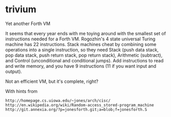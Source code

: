 trivium
=======

Yet another Forth VM

It seems that every year ends with me toying around with the smallest
set of instructions needed for a Forth VM. Rogozhin's 4 state universal
Turing machine has 22 instructions. Stack machines cheat by combining
some operations into a single instruction, so they need Stack (push
data stack, pop data stack, push return stack, pop return stack),
Arithmetic (subtract), and Control (unconditional and conditional jumps).
Add instructions to read and write memory, and you have 9 instructions
(11 if you want input and output).

Not an efficient VM, but it's complete, right?

With hints from

    http://homepage.cs.uiowa.edu/~jones/arch/cisc/
    http://en.wikipedia.org/wiki/Random-access_stored-program_machine
    http://git.annexia.org/?p=jonesforth.git;a=blob;f=jonesforth.S

